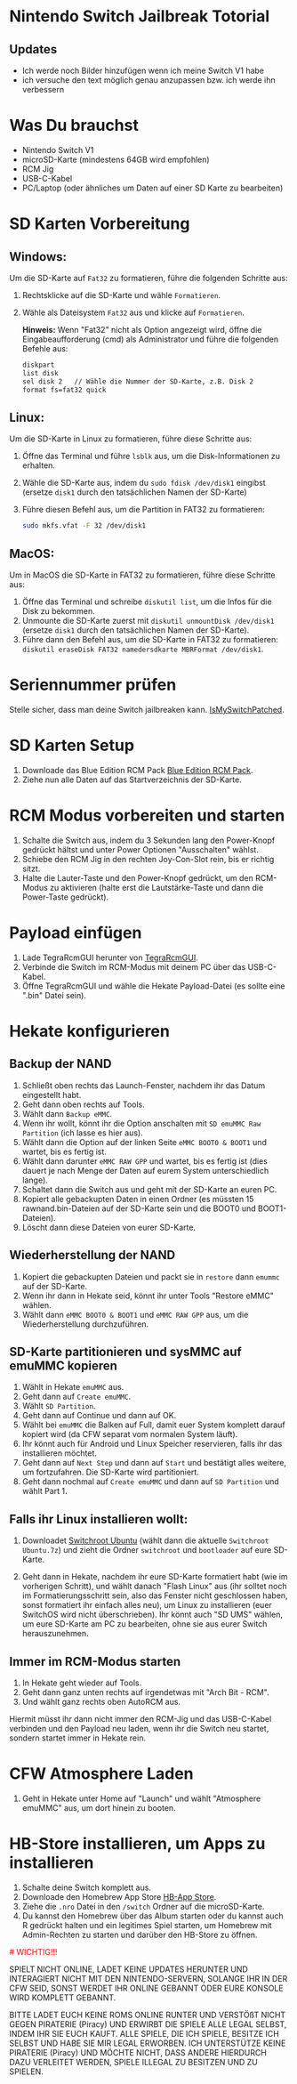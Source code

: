# Nintendo Switch Jailbreak Totorial

## Updates
- Ich werde noch Bilder hinzufügen wenn ich meine Switch V1 habe
- ich versuche den text möglich genau anzupassen bzw. ich werde ihn verbessern

# Was Du brauchst

- Nintendo Switch V1
- microSD-Karte (mindestens 64GB wird empfohlen)
- RCM Jig
- USB-C-Kabel
- PC/Laptop (oder ähnliches um Daten auf einer SD Karte zu bearbeiten)

# SD Karten Vorbereitung

## Windows:

Um die SD-Karte auf `Fat32` zu formatieren, führe die folgenden Schritte aus:

1. Rechtsklicke auf die SD-Karte und wähle `Formatieren`.
2. Wähle als Dateisystem `Fat32` aus und klicke auf `Formatieren`. 
   
   **Hinweis:** Wenn "Fat32" nicht als Option angezeigt wird, öffne die Eingabeaufforderung (cmd) als Administrator und führe die folgenden Befehle aus:

   ```sh
   diskpart
   list disk
   sel disk 2   // Wähle die Nummer der SD-Karte, z.B. Disk 2
   format fs=fat32 quick

## Linux:

Um die SD-Karte in Linux zu formatieren, führe diese Schritte aus:

1. Öffne das Terminal und führe `lsblk` aus, um die Disk-Informationen zu erhalten.
2. Wähle die SD-Karte aus, indem du `sudo fdisk /dev/disk1` eingibst (ersetze `disk1` durch den tatsächlichen Namen der SD-Karte)
3. Führe diesen Befehl aus, um die Partition in FAT32 zu formatieren:

   ```bash
   sudo mkfs.vfat -F 32 /dev/disk1

## MacOS:

Um in MacOS die SD-Karte in FAT32 zu formatieren, führe diese Schritte aus:

1. Öffne das Terminal und schreibe `diskutil list`, um die Infos für die Disk zu bekommen.
2. Unmounte die SD-Karte zuerst mit `diskutil unmountDisk /dev/disk1` (ersetze `disk1` durch den tatsächlichen Namen der SD-Karte).
3. Führe dann den Befehl aus, um die SD-Karte in FAT32 zu formatieren: `diskutil eraseDisk FAT32 namedersdkarte MBRFormat /dev/disk1`.

# Seriennummer prüfen

Stelle sicher, dass man deine Switch jailbreaken kann. [IsMySwitchPatched](https://ismyswitchpatched.com/).

# SD Karten Setup

1. Downloade das Blue Edition RCM Pack [Blue Edition RCM Pack](https://github.com/glitched-nx/Blue_Edition_2__RCM_V1/releases).
2. Ziehe nun alle Daten auf das Startverzeichnis der SD-Karte.

# RCM Modus vorbereiten und starten

   1. Schalte die Switch aus, indem du 3 Sekunden lang den Power-Knopf gedrückt hältst und unter Power Optionen "Ausschalten" wählst.
   2. Schiebe den RCM Jig in den rechten Joy-Con-Slot rein, bis er richtig sitzt.
   3. Halte die Lauter-Taste und den Power-Knopf gedrückt, um den RCM-Modus zu aktivieren (halte erst die Lautstärke-Taste und dann die Power-Taste gedrückt).

# Payload einfügen

   1. Lade TegraRcmGUI herunter von [TegraRcmGUI](https://github.com/eliboa/TegraRcmGUI/releases).
   2. Verbinde die Switch im RCM-Modus mit deinem PC über das USB-C-Kabel.
   3. Öffne TegraRcmGUI und wähle die Hekate Payload-Datei (es sollte eine ".bin" Datei sein).

# Hekate konfigurieren

## Backup der NAND

1. Schließt oben rechts das Launch-Fenster, nachdem ihr das Datum eingestellt habt.
2. Geht dann oben rechts auf Tools.
3. Wählt dann `Backup eMMC`.
4. Wenn ihr wollt, könnt ihr die Option anschalten mit `SD emuMMC Raw Partition` (ich lasse es hier aus).
5. Wählt dann die Option auf der linken Seite `eMMC BOOT0 & BOOT1` und wartet, bis es fertig ist.
6. Wählt dann darunter `eMMC RAW GPP` und wartet, bis es fertig ist (dies dauert je nach Menge der Daten auf eurem System unterschiedlich lange).
7. Schaltet dann die Switch aus und geht mit der SD-Karte an euren PC.
8. Kopiert alle gebackupten Daten in einen Ordner (es müssten 15 rawnand.bin-Dateien auf der SD-Karte sein und die BOOT0 und BOOT1-Dateien).
9. Löscht dann diese Dateien von eurer SD-Karte.

## Wiederherstellung der NAND

1. Kopiert die gebackupten Dateien und packt sie in `restore` dann `emummc` auf der SD-Karte.
2. Wenn ihr dann in Hekate seid, könnt ihr unter Tools "Restore eMMC" wählen.
3. Wählt dann `eMMC BOOT0 & BOOT1` und `eMMC RAW GPP` aus, um die Wiederherstellung durchzuführen.

## SD-Karte partitionieren und sysMMC auf emuMMC kopieren

1. Wählt in Hekate `emuMMC` aus.
2. Geht dann auf `Create emuMMC`.
3. Wählt `SD Partition`.
4. Geht dann auf Continue und dann auf OK.
5. Wählt bei `emuMMC` die Balken auf Full, damit euer System komplett darauf kopiert wird (da CFW separat vom normalen System läuft).
6. Ihr könnt auch für Android und Linux Speicher reservieren, falls ihr das installieren möchtet.
7. Geht dann auf `Next Step` und dann auf `Start` und bestätigt alles weitere, um fortzufahren. Die SD-Karte wird partitioniert.
8. Geht dann nochmal auf `Create emuMMC` und dann auf `SD Partition` und wählt Part 1.

## Falls ihr Linux installieren wollt:
1. Downloadet [Switchroot Ubuntu](https://download.switchroot.org/ubuntu-bionic/) (wählt dann die aktuelle `Switchroot Ubuntu.7z`) und zieht die Ordner `switchroot` und `bootloader` auf eure SD-Karte.

2. Geht dann in Hekate, nachdem ihr eure SD-Karte formatiert habt (wie im vorherigen Schritt), und wählt danach "Flash Linux" aus (ihr solltet noch im Formatierungsschritt sein, also das Fenster nicht geschlossen haben, sonst formatiert ihr einfach alles neu), um Linux zu installieren (euer SwitchOS wird nicht überschrieben).
Ihr könnt auch "SD UMS" wählen, um eure SD-Karte am PC zu bearbeiten, ohne sie aus eurer Switch herauszunehmen.

## Immer im RCM-Modus starten

1. In Hekate geht wieder auf Tools.
2. Geht dann ganz unten rechts auf irgendetwas mit "Arch Bit - RCM".
3. Und wählt ganz rechts oben AutoRCM aus.

Hiermit müsst ihr dann nicht immer den RCM-Jig und das USB-C-Kabel verbinden und den Payload neu laden, wenn ihr die Switch neu startet, sondern startet immer in Hekate rein.

# CFW Atmosphere Laden

1. Geht in Hekate unter Home auf "Launch" und wählt "Atmosphere emuMMC" aus, um dort hinein zu booten.

# HB-Store installieren, um Apps zu installieren

   1. Schalte deine Switch komplett aus.
   2. Downloade den Homebrew App Store [HB-App Store](https://github.com/fortheusers/hb-appstore/releases).
   3. Ziehe die `.nro` Datei in den `/switch` Ordner auf die microSD-Karte.
   4. Du kannst den Homebrew über das Album starten oder du kannst auch R gedrückt halten und ein legitimes Spiel starten, um Homebrew mit Admin-Rechten zu starten und darüber den HB-Store zu öffnen.

<span style="color: red;"># WICHTIG!!!

SPIELT NICHT ONLINE, LADET KEINE UPDATES HERUNTER UND INTERAGIERT NICHT MIT DEN NINTENDO-SERVERN, SOLANGE IHR IN DER CFW SEID, SONST WERDET IHR ONLINE GEBANNT ODER EURE KONSOLE WIRD KOMPLETT GEBANNT.

BITTE LADET EUCH KEINE ROMS ONLINE RUNTER UND VERSTÖßT NICHT GEGEN PIRATERIE (Piracy) UND ERWIRBT DIE SPIELE ALLE LEGAL SELBST, INDEM IHR SIE EUCH KAUFT. ALLE SPIELE, DIE ICH SPIELE, BESITZE ICH SELBST UND HABE SIE MIR LEGAL ERWORBEN.
ICH UNTERSTÜTZE KEINE PIRATERIE (Piracy) UND MÖCHTE NICHT, DASS ANDERE HIERDURCH DAZU VERLEITET WERDEN, SPIELE ILLEGAL ZU BESITZEN UND ZU SPIELEN.</span>
